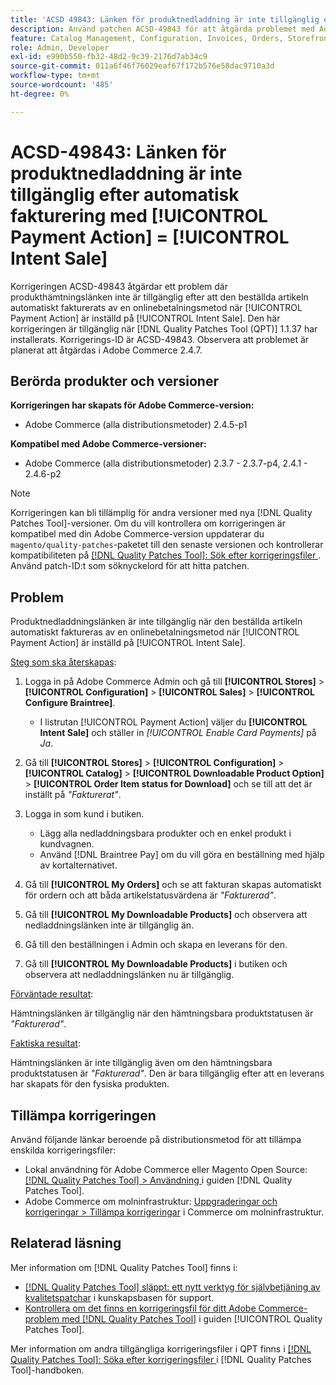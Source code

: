 ```yaml
---
title: 'ACSD 49843: Länken för produktnedladdning är inte tillgänglig efter automatisk fakturering med [!UICONTROL Payment Action] = [!UICONTROL Intent Sale]'
description: Använd patchen ACSD-49843 för att åtgärda problemet med Adobe Commerce där produktnedladdningslänken inte är tillgänglig efter att den beställda artikeln automatiskt fakturerats av en onlinebetalningsmetod när [!UICONTROL Payment Action] är inställd på [!UICONTROL Intent Sale].
feature: Catalog Management, Configuration, Invoices, Orders, Storefront
role: Admin, Developer
exl-id: e990b550-fb32-48d2-9c39-2176d7ab34c9
source-git-commit: 011a6f46f76029eaf67f172b576e58dac9710a3d
workflow-type: tm+mt
source-wordcount: '485'
ht-degree: 0%

---
```


# ACSD-49843: Länken för produktnedladdning är inte tillgänglig efter automatisk fakturering med [!UICONTROL Payment Action] = [!UICONTROL Intent Sale]

Korrigeringen ACSD-49843 åtgärdar ett problem där produkthämtningslänken inte är tillgänglig efter att den beställda artikeln automatiskt fakturerats av en onlinebetalningsmetod när [!UICONTROL Payment Action] är inställd på [!UICONTROL Intent Sale]. Den här korrigeringen är tillgänglig när [!DNL Quality Patches Tool (QPT)] 1.1.37 har installerats. Korrigerings-ID är ACSD-49843. Observera att problemet är planerat att åtgärdas i Adobe Commerce 2.4.7.

## Berörda produkter och versioner

**Korrigeringen har skapats för Adobe Commerce-version:**

* Adobe Commerce (alla distributionsmetoder) 2.4.5-p1

**Kompatibel med Adobe Commerce-versioner:**

* Adobe Commerce (alla distributionsmetoder) 2.3.7 - 2.3.7-p4, 2.4.1 - 2.4.6-p2

>[!NOTE]
>
>Korrigeringen kan bli tillämplig för andra versioner med nya [!DNL Quality Patches Tool]-versioner. Om du vill kontrollera om korrigeringen är kompatibel med din Adobe Commerce-version uppdaterar du `magento/quality-patches`-paketet till den senaste versionen och kontrollerar kompatibiliteten på [[!DNL Quality Patches Tool]: Sök efter korrigeringsfiler ](https://experienceleague.adobe.com/tools/commerce-quality-patches/index.html?lang=sv-SE). Använd patch-ID:t som söknyckelord för att hitta patchen.

## Problem

Produktnedladdningslänken är inte tillgänglig när den beställda artikeln automatiskt faktureras av en onlinebetalningsmetod när [!UICONTROL Payment Action] är inställd på [!UICONTROL Intent Sale].

<u>Steg som ska återskapas</u>:

1. Logga in på Adobe Commerce Admin och gå till **[!UICONTROL Stores]** > **[!UICONTROL Configuration]** > **[!UICONTROL Sales]** > **[!UICONTROL Configure Braintree]**.

   * I listrutan [!UICONTROL Payment Action] väljer du **[!UICONTROL Intent Sale]** och ställer in *[!UICONTROL Enable Card Payments]* på *Ja*.

1. Gå till **[!UICONTROL Stores]** > **[!UICONTROL Configuration]** > **[!UICONTROL Catalog]** > **[!UICONTROL Downloadable Product Option]** > **[!UICONTROL Order Item status for Download]** och se till att det är inställt på *&quot;Fakturerat&quot;*.
1. Logga in som kund i butiken.

   * Lägg alla nedladdningsbara produkter och en enkel produkt i kundvagnen.
   * Använd [!DNL Braintree Pay] om du vill göra en beställning med hjälp av kortalternativet.

1. Gå till **[!UICONTROL My Orders]** och se att fakturan skapas automatiskt för ordern och att båda artikelstatusvärdena är *&quot;Fakturerad&quot;*.
1. Gå till **[!UICONTROL My Downloadable Products]** och observera att nedladdningslänken inte är tillgänglig än.
1. Gå till den beställningen i Admin och skapa en leverans för den.
1. Gå till **[!UICONTROL My Downloadable Products]** i butiken och observera att nedladdningslänken nu är tillgänglig.

<u>Förväntade resultat</u>:

Hämtningslänken är tillgänglig när den hämtningsbara produktstatusen är *&quot;Fakturerad&quot;*.

<u>Faktiska resultat</u>:

Hämtningslänken är inte tillgänglig även om den hämtningsbara produktstatusen är *&quot;Fakturerad&quot;*. Den är bara tillgänglig efter att en leverans har skapats för den fysiska produkten.

## Tillämpa korrigeringen

Använd följande länkar beroende på distributionsmetod för att tillämpa enskilda korrigeringsfiler:

* Lokal användning för Adobe Commerce eller Magento Open Source: [[!DNL Quality Patches Tool] > Användning ](/help/tools/quality-patches-tool/usage.md) i guiden [!DNL Quality Patches Tool].
* Adobe Commerce om molninfrastruktur: [Uppgraderingar och korrigeringar > Tillämpa korrigeringar](https://experienceleague.adobe.com/docs/commerce-cloud-service/user-guide/develop/upgrade/apply-patches.html?lang=sv-SE) i Commerce om molninfrastruktur.

## Relaterad läsning

Mer information om [!DNL Quality Patches Tool] finns i:

* [[!DNL Quality Patches Tool] släppt: ett nytt verktyg för självbetjäning av kvalitetspatchar](https://experienceleague.adobe.com/sv/docs/commerce-operations/tools/quality-patches-tool/quality-patches-tool-to-self-serve-quality-patches) i kunskapsbasen för support.
* [Kontrollera om det finns en korrigeringsfil för ditt Adobe Commerce-problem med  [!DNL Quality Patches Tool]](/help/tools/quality-patches-tool/patches-available-in-qpt/check-patch-for-magento-issue-with-magento-quality-patches.md) i guiden [!UICONTROL Quality Patches Tool].


Mer information om andra tillgängliga korrigeringsfiler i QPT finns i [[!DNL Quality Patches Tool]: Söka efter korrigeringsfiler ](https://experienceleague.adobe.com/tools/commerce-quality-patches/index.html?lang=sv-SE) i [!DNL Quality Patches Tool]-handboken.
